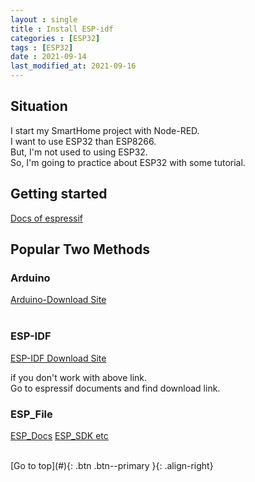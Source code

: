 ```yaml
---
layout : single
title : Install ESP-idf
categories : [ESP32]
tags : [ESP32]
date : 2021-09-14
last_modified_at: 2021-09-16
---
```


## Situation
I start my SmartHome project with Node-RED. <br>
I want to use ESP32 than ESP8266. <br>
But, I'm not used to using ESP32. <br>
So, I'm going to practice about ESP32 with some tutorial. <br>


## Getting started
[Docs of espressif](https://docs.espressif.com/projects/esp-idf/en/latest/esp32/get-started/windows-setup.html)
<br>

## Popular Two Methods 

### Arduino
[Arduino-Download Site](https://www.arduino.cc/en/software) <br>
<br>

### ESP-IDF
[ESP-IDF Download Site](https://dl.espressif.com/dl/esp-idf/?idf=4.4) <br>

if you don't work with above link. <br>
Go to espressif documents and find download link.
<br>

### ESP_File
[ESP_Docs](https://www.espressif.com/en/support/documents/technical-documents?keys=&field_type_tid%5B%5D=492)
[ESP_SDK etc](https://www.espressif.com/en/support/download/sdks-demos)



<br>
[Go to top](#){: .btn .btn--primary }{: .align-right}

